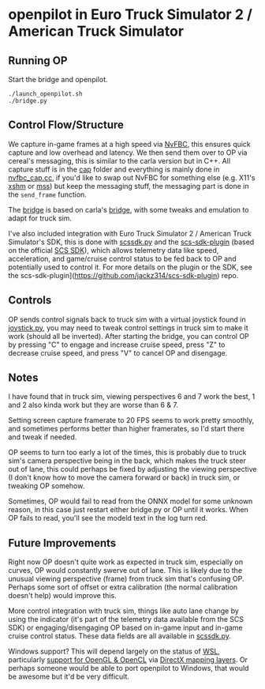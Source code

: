 openpilot in Euro Truck Simulator 2 / American Truck Simulator
=====================

## Running OP

Start the bridge and openpilot.
```
./launch_openpilot.sh
./bridge.py
```

## Control Flow/Structure

We capture in-game frames at a high speed via [NvFBC](https://developer.nvidia.com/capture-sdk), this ensures quick capture and low overhead and latency. We then send them over to OP via cereal's messaging, this is similar to the carla version but in C++. All capture stuff is in the [cap](cap) folder and everything is mainly done in [nvfbc_cap.cc](cap/nvfbc_cap.cc), if you'd like to swap out NvFBC for something else (e.g. X11's [xshm](https://linux.die.net/man/3/xshm) or [mss](https://github.com/BoboTiG/python-mss)) but keep the messaging stuff, the messaging part is done in the `send_frame` function.

The [bridge](bridge.py) is based on carla's [bridge](../sim/bridge.py), with some tweaks and emulation to adapt for truck sim. 

I've also included integration with Euro Truck Simulator 2 / American Truck Simulator's SDK, this is done with [scssdk.py](scssdk.py) and the [scs-sdk-plugin](https://github.com/jackz314/scs-sdk-plugin) (based on the official [SCS SDK](https://modding.scssoft.com/wiki/Documentation/Engine/SDK/Telemetry)), which allows telemetry data like speed, acceleration, and game/cruise control status to be fed back to OP and potentially used to control it. For more details on the plugin or the SDK, see the scs-sdk-plugin](https://github.com/jackz314/scs-sdk-plugin) repo.

## Controls

OP sends control signals back to truck sim with a virtual joystick found in [joystick.py](joystick.py), you may need to tweak control settings in truck sim to make it work (should all be inverted). After starting the bridge, you can control OP by pressing "C" to engage and increase cruise speed, press "Z" to decrease cruise speed, and press "V" to cancel OP and disengage.

## Notes

I have found that in truck sim, viewing perspectives 6 and 7 work the best, 1 and 2 also kinda work but they are worse than 6 & 7. 

Setting screen capture framerate to 20 FPS seems to work pretty smoothly, and sometimes performs better than higher framerates, so I'd start there and tweak if needed. 

OP seems to turn too early a lot of the times, this is probably due to truck sim's camera perspective being in the back, which makes the truck steer out of lane, this could perhaps be fixed by adjusting the viewing perspective (I don't know how to move the camera forward or back) in truck sim, or tweaking OP somehow. 

Sometimes, OP would fail to read from the ONNX model for some unknown reason, in this case just restart either bridge.py or OP until it works. When OP fails to read, you'll see the modeld text in the log turn red.

## Future Improvements

Right now OP doesn't quite work as expected in truck sim, especially on curves, OP would constantly swerve out of lane. This is likely due to the unusual viewing perspective (frame) from truck sim that's confusing OP. Perhaps some sort of offset or extra calibration (the normal calibration doesn't help) would improve this.

More control integration with truck sim, things like auto lane change by using the indicator (it's part of the telemetry data available from the SCS SDK) or engaging/disengaging OP based on in-game input and in-game cruise control status. These data fields are all available in [scssdk.py](scssdk.py).

Windows support? This will depend largely on the status of [WSL](https://docs.microsoft.com/en-us/windows/wsl/), particularly [support for OpenGL & OpenCL](https://devblogs.microsoft.com/directx/in-the-works-opencl-and-opengl-mapping-layers-to-directx/) via [DirectX mapping layers](https://devblogs.microsoft.com/directx/in-the-works-opencl-and-opengl-mapping-layers-to-directx/). Or perhaps someone would be able to port openpilot to Windows, that would be awesome but it'd be very difficult.
